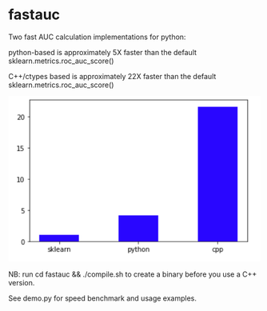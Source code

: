 # fastauc

Two fast AUC calculation implementations for python:

python-based is approximately 5X faster than the default sklearn.metrics.roc_auc_score()

C++/ctypes based is approximately 22X faster than the default sklearn.metrics.roc_auc_score()

![speedup](speedup.png)

NB: run cd fastauc && ./compile.sh to create a binary before you use a C++ version.

See demo.py for speed benchmark and usage examples.